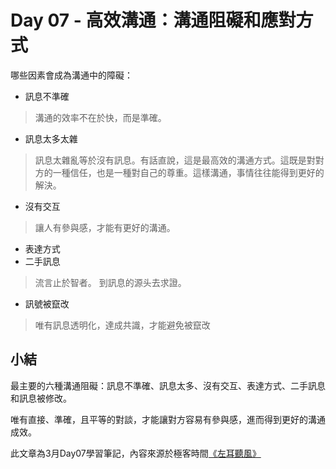 # Day 07 - 高效溝通：溝通阻礙和應對方式

哪些因素會成為溝通中的障礙：

- 訊息不準確
> 溝通的效率不在於快，而是準確。
- 訊息太多太雜
> 訊息太雜亂等於沒有訊息。有話直說，這是最高效的溝通方式。這既是對對方的一種信任，也是一種對自己的尊重。這樣溝通，事情往往能得到更好的解決。
- 沒有交互
> 讓人有參與感，才能有更好的溝通。
- 表達方式
- 二手訊息
> 流言止於智者。
> 到訊息的源头去求證。
- 訊號被竄改
> 唯有訊息透明化，達成共識，才能避免被竄改

## 小結

最主要的六種溝通阻礙：訊息不準確、訊息太多、沒有交互、表達方式、二手訊息和訊息被修改。

唯有直接、準確，且平等的對談，才能讓對方容易有參與感，進而得到更好的溝通成效。

此文章為3月Day07學習筆記，內容來源於極客時間[《左耳聽風》](https://time.geekbang.org/column/article/32619)